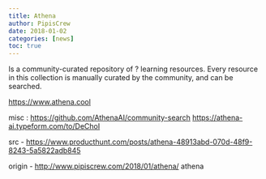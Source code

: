 ```yaml
---
title: Athena
author: PipisCrew
date: 2018-01-02
categories: [news]
toc: true
---
```


Is a community-curated repository of ? learning resources. Every resource in this collection is manually curated by the community, and can be searched.

https://www.athena.cool

misc :
https://github.com/AthenaAI/community-search
https://athena-ai.typeform.com/to/DeChoI

src - https://www.producthunt.com/posts/athena-48913abd-070d-48f9-8243-5a5822adb845

origin - http://www.pipiscrew.com/2018/01/athena/ athena
